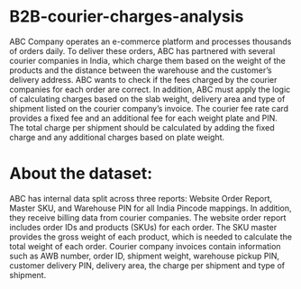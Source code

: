 # B2B-courier-charges-analysis
ABC Company operates an e-commerce platform and processes thousands of orders daily. To deliver these orders, ABC has partnered with several courier companies in India, which charge them based on the weight of the products and the distance between the warehouse and the customer’s delivery address. ABC wants to check if the fees charged by the courier companies for each order are correct.
In addition, ABC must apply the logic of calculating charges based on the slab weight, delivery area and type of shipment listed on the courier company’s invoice. The courier fee rate card provides a fixed fee and an additional fee for each weight plate and PIN. The total charge per shipment should be calculated by adding the fixed charge and any additional charges based on plate weight.
# About the dataset:
ABC has internal data split across three reports: Website Order Report, Master SKU, and Warehouse PIN for all India Pincode mappings. In addition, they receive billing data from courier companies.
The website order report includes order IDs and products (SKUs) for each order. The SKU master provides the gross weight of each product, which is needed to calculate the total weight of each order. Courier company invoices contain information such as AWB number, order ID, shipment weight, warehouse pickup PIN, customer delivery PIN, delivery area, the charge per shipment and type of shipment.
